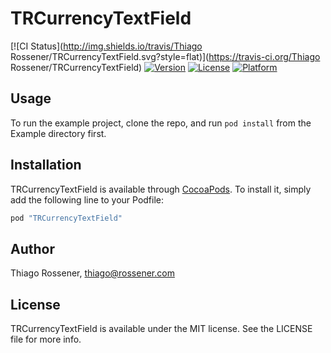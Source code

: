 # TRCurrencyTextField

[![CI Status](http://img.shields.io/travis/Thiago Rossener/TRCurrencyTextField.svg?style=flat)](https://travis-ci.org/Thiago Rossener/TRCurrencyTextField)
[![Version](https://img.shields.io/cocoapods/v/TRCurrencyTextField.svg?style=flat)](http://cocoapods.org/pods/TRCurrencyTextField)
[![License](https://img.shields.io/cocoapods/l/TRCurrencyTextField.svg?style=flat)](http://cocoapods.org/pods/TRCurrencyTextField)
[![Platform](https://img.shields.io/cocoapods/p/TRCurrencyTextField.svg?style=flat)](http://cocoapods.org/pods/TRCurrencyTextField)

## Usage

To run the example project, clone the repo, and run `pod install` from the Example directory first.

## Installation

TRCurrencyTextField is available through [CocoaPods](http://cocoapods.org). To install
it, simply add the following line to your Podfile:

```ruby
pod "TRCurrencyTextField"
```

## Author

Thiago Rossener, thiago@rossener.com

## License

TRCurrencyTextField is available under the MIT license. See the LICENSE file for more info.
